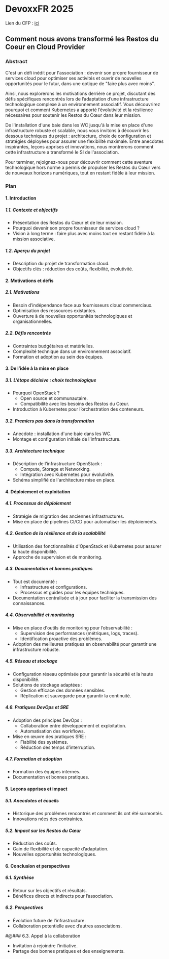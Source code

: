 # DevoxxFR 2025

Lien du CFP : [ici](https://devoxxfr2025.cfp.dev)

## Comment nous avons transformé les Restos du Coeur en Cloud Provider

### Abstract

C'est un défi inédit pour l'association : devenir son propre fournisseur de services cloud pour optimiser ses activités et ouvrir de nouvelles opportunités pour le futur, dans une optique de "faire plus avec moins".

Ainsi, nous explorerons les motivations derrière ce projet, discutant des défis spécifiques rencontrés lors de l’adaptation d’une infrastructure technologique complexe à un environnement associatif. Vous découvrirez pourquoi et comment Kubernetes a apporté l’évolutivité et la résilience nécessaires pour soutenir les Restos du Cœur dans leur mission.

De l'installation d'une baie dans les WC jusqu'à la mise en place d'une infrastructure robuste et scalable, nous vous invitons à découvrir les dessous techniques du projet : architecture, choix de configuration et stratégies déployées pour assurer une flexibilité maximale. Entre anecdotes inspirantes, leçons apprises et innovations, nous montrerons comment cette infrastructure a transformé le SI de l'association.

Pour terminer, rejoignez-nous pour découvrir comment cette aventure technologique hors norme a permis de propulser les Restos du Cœur vers de nouveaux horizons numériques, tout en restant fidèle à leur mission.

### Plan

#### 1. Introduction
##### 1.1. Contexte et objectifs
- Présentation des Restos du Cœur et de leur mission.
- Pourquoi devenir son propre fournisseur de services cloud ?
- Vision à long terme : faire plus avec moins tout en restant fidèle à la mission associative.

##### 1.2. Aperçu du projet
- Description du projet de transformation cloud.
- Objectifs clés : réduction des coûts, flexibilité, évolutivité.

#### 2. Motivations et défis
##### 2.1. Motivations
- Besoin d’indépendance face aux fournisseurs cloud commerciaux.
- Optimisation des ressources existantes.
- Ouverture à de nouvelles opportunités technologiques et organisationnelles.

##### 2.2. Défis rencontrés
- Contraintes budgétaires et matérielles.
- Complexité technique dans un environnement associatif.
- Formation et adoption au sein des équipes.

#### 3. De l’idée à la mise en place
##### 3.1. L’étape décisive : choix technologique
- Pourquoi OpenStack ?
  - Open source et communautaire.
  - Compatibilité avec les besoins des Restos du Cœur.
- Introduction à Kubernetes pour l’orchestration des conteneurs.

##### 3.2. Premiers pas dans la transformation
- Anecdote : installation d'une baie dans les WC.
- Montage et configuration initiale de l'infrastructure.

##### 3.3. Architecture technique
- Déscription de l’infrastructure OpenStack :
  - Compute, Storage et Networking.
  - Intégration avec Kubernetes pour évolutivité.
- Schéma simplifié de l'architecture mise en place.

#### 4. Déploiement et exploitation
##### 4.1. Processus de déploiement
- Stratégie de migration des anciennes infrastructures.
- Mise en place de pipelines CI/CD pour automatiser les déploiements.

##### 4.2. Gestion de la résilience et de la scalabilité
- Utilisation des fonctionnalités d'OpenStack et Kubernetes pour assurer la haute disponibilité.
- Approche de supervision et de monitoring.

##### 4.3. Documentation et bonnes pratiques
- Tout est documenté :
  - Infrastructure et configurations.
  - Processus et guides pour les équipes techniques.
- Documentation centralisée et à jour pour faciliter la transmission des connaissances.

##### 4.4. Observabilité et monitoring
- Mise en place d'outils de monitoring pour l’observabilité :
  - Supervision des performances (métriques, logs, traces).
  - Identification proactive des problèmes.
- Adoption des meilleures pratiques en observabilité pour garantir une infrastructure robuste.

##### 4.5. Réseau et stockage
- Configuration réseau optimisée pour garantir la sécurité et la haute disponibilité.
- Solutions de stockage adaptées :
  - Gestion efficace des données sensibles.
  - Réplication et sauvegarde pour garantir la continuité.

##### 4.6. Pratiques DevOps et SRE
- Adoption des principes DevOps :
  - Collaboration entre développement et exploitation.
  - Automatisation des workflows.
- Mise en œuvre des pratiques SRE :
  - Fiabilité des systèmes.
  - Réduction des temps d’interruption.

##### 4.7. Formation et adoption
- Formation des équipes internes.
- Documentation et bonnes pratiques.

#### 5. Leçons apprises et impact
##### 5.1. Anecdotes et écueils
- Historique des problèmes rencontrés et comment ils ont été surmontés.
- Innovations nées des contraintes.

##### 5.2. Impact sur les Restos du Cœur
- Réduction des coûts.
- Gain de flexibilité et de capacité d’adaptation.
- Nouvelles opportunités technologiques.

#### 6. Conclusion et perspectives
##### 6.1. Synthèse
- Retour sur les objectifs et résultats.
- Bénéfices directs et indirects pour l’association.

##### 6.2. Perspectives
- Évolution future de l’infrastructure.
- Collaboration potentielle avec d’autres associations.

#@### 6.3. Appel à la collaboration
- Invitation à rejoindre l’initiative.
- Partage des bonnes pratiques et des enseignements.



